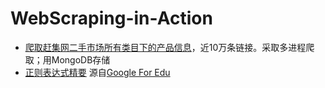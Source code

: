 # WebScraping-in-Action
* [爬取赶集网二手市场所有类目下的产品信息](https://github.com/Zorro-Lin-7/WebScraping-in-Action/tree/master/ganjiwang)，近10万条链接。采取多进程爬取；用MongoDB存储
* [正则表达式精要](https://github.com/Zorro-Lin-7/WebScraping-in-Action/blob/master/%E6%AD%A3%E5%88%99%E8%A1%A8%E8%BE%BE%E5%BC%8F.ipynb)  源自[Google For Edu](https://developers.google.com/edu/python/regular-expressions)
